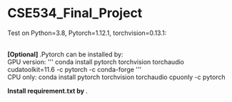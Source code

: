 # CSE534_Final_Project

Test on Python=3.8, Pytorch=1.12.1, torchvision=0.13.1: <br /> <br />

<strong>[Optional] </strong>.Pytorch can be installed by:<br />
GPU version: 
'''
conda install pytorch torchvision torchaudio cudatoolkit=11.6 -c pytorch -c conda-forge
'''
<br />
CPU only: conda install pytorch torchvision torchaudio cpuonly -c pytorch 



<strong>Install requirement.txt by </strong>. <br />

  
